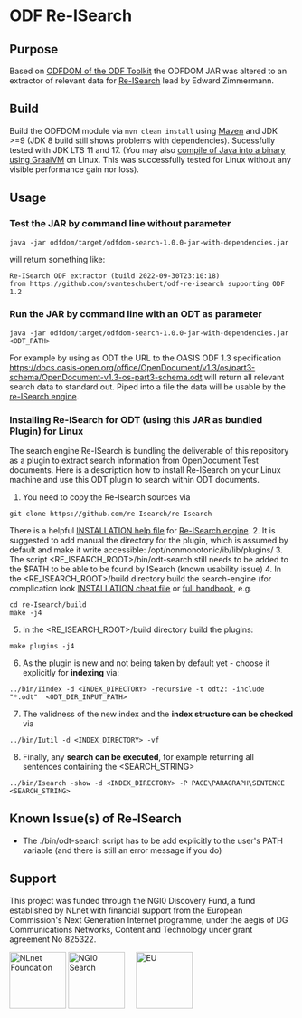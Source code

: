 # ODF Re-ISearch

## Purpose

Based on [ODFDOM of the ODF Toolkit](https://github.com/tdf/odftoolkit/tree/master/odfdom) the ODFDOM JAR was altered to an extractor of relevant data for [Re-ISearch](https://github.com/re-Isearch/re-Isearch) lead by Edward Zimmermann.

## Build

Build the ODFDOM module via `mvn clean install` using [Maven](https://maven.apache.org/download.cgi) and JDK >=9 (JDK 8 build still shows problems with dependencies). Sucessfully tested with JDK LTS 11 and 17.
(You may also [compile of Java into a binary using GraalVM](https://www.graalvm.org/reference-manual/native-image/) on Linux.
This was successfully tested for Linux without any visible performance gain nor loss).

## Usage

### Test the JAR by command line without parameter

`java -jar odfdom/target/odfdom-search-1.0.0-jar-with-dependencies.jar`

will return something like:

```
Re-ISearch ODF extractor (build 2022-09-30T23:10:18)
from https://github.com/svanteschubert/odf-re-isearch supporting ODF 1.2
```

### Run the JAR by command line with an ODT as parameter

`java -jar odfdom/target/odfdom-search-1.0.0-jar-with-dependencies.jar <ODT_PATH>`

For example by using as ODT the URL to the OASIS ODF 1.3 specification
<https://docs.oasis-open.org/office/OpenDocument/v1.3/os/part3-schema/OpenDocument-v1.3-os-part3-schema.odt>
will return all relevant search data to standard out.
Piped into a file the data will be usable by the [re-ISearch engine](https://github.com/re-Isearch/re-Isearch/blob/master/docs/re-Isearch-Handbook.pdf).

### Installing Re-ISearch for ODT (using this JAR as bundled Plugin) for Linux

 The search engine Re-ISearch is bundling the deliverable of this repository as a plugin to extract search information from OpenDocument Test documents.
 Here is a description how to install Re-ISearch on your Linux machine and use this ODT plugin to search within ODT documents.

 1. You need to copy the Re-Isearch sources via
 ```
 git clone https://github.com/re-Isearch/re-Isearch
 ```
There is a helpful [INSTALLATION help file](https://github.com/re-Isearch/re-Isearch/blob/master/INSTALLATION) for [Re-ISearch engine](https://github.com/re-Isearch/re-Isearch).
 2. It is suggested to add manual the directory for the plugin, which is assumed by default and make it write accessible: /opt/nonmonotonic/ib/lib/plugins/
 3. The script <RE_ISEARCH_ROOT>/bin/odt-search still needs to be added to the $PATH to be able to be found by ISearch (known usability issue)
 4. In the <RE_ISEARCH_ROOT>/build directory build the search-engine (for complication look [INSTALLATION cheat file](https://github.com/re-Isearch/re-Isearch/blob/master/INSTALLATION) or [full handbook](https://github.com/re-Isearch/re-Isearch/blob/master/docs/re-Isearch-Handbook.pdf), e.g.
 ```
 cd re-Isearch/build
 make -j4
 ```
 5. In the <RE_ISEARCH_ROOT>/build directory build the plugins:
 ```
 make plugins -j4
 ```
 6. As the plugin is new and not being taken by default yet - choose it explicitly for **indexing** via:
```
../bin/Iindex -d <INDEX_DIRECTORY> -recursive -t odt2: -include "*.odt"  <ODT_DIR_INPUT_PATH>
```
 7. The validness of the new index and the **index structure can be checked** via
```
../bin/Iutil -d <INDEX_DIRECTORY> -vf
```
 8. Finally, any **search can be executed**, for example returning all sentences containing the <SEARCH_STRING>
```
../bin/Isearch -show -d <INDEX_DIRECTORY> -P PAGE\PARAGRAPH\SENTENCE <SEARCH_STRING>
```
## Known Issue(s) of Re-ISearch

* The ./bin/odt-search script has to be add explicitly to the user's PATH variable (and there is still an error message if you do)

## Support

This project was funded through the NGI0 Discovery Fund, a fund established by NLnet with financial support from the European Commission's Next Generation Internet programme, under the aegis of DG Communications Networks, Content and Technology under grant agreement No 825322.

<IMG SRC="https://nlnet.nl/image/logo_nlnet.svg" ALT="NLnet Foundation" height=100> <IMG SRC="https://nlnet.nl/logo/NGI/NGIZero-green.hex.svg" ALT="NGI0 Search" height=100> &nbsp; &nbsp; <IMG SRC="https://ngi.eu/wp-content/uploads/sites/77/2017/10/bandiera_stelle.png" ALT="EU" height=100>

